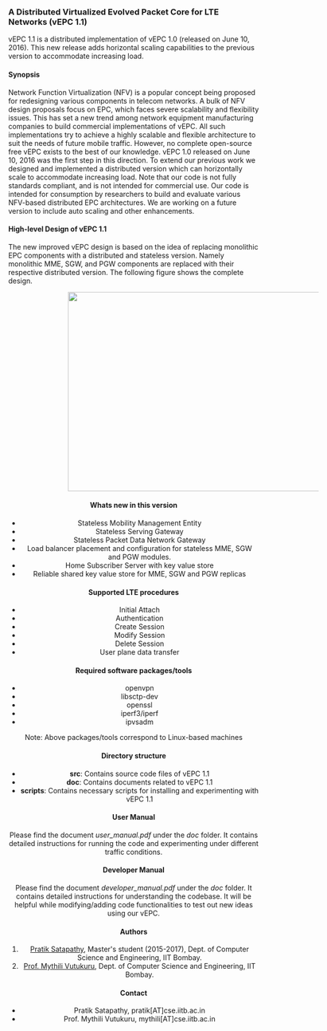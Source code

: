 ### A Distributed Virtualized Evolved Packet Core for LTE Networks (vEPC 1.1)
vEPC 1.1 is a distributed implementation of vEPC 1.0 (released on June 10, 2016). This new release adds horizontal scaling capabilities to the previous version to accommodate increasing load. 
#### Synopsis

Network Function Virtualization (NFV) is a popular concept being proposed for redesigning various components in telecom networks. A bulk of NFV design proposals focus on EPC, which faces severe scalability and flexibility issues. This has set a new trend among network equipment manufacturing companies to build commercial implementations of vEPC. All such implementations try to achieve a highly scalable and flexible architecture to suit the needs of future mobile traffic. However, no complete open-source free vEPC exists to the best of our knowledge. vEPC 1.0 released on June 10, 2016 was the first step in this direction. To extend our previous work we designed and implemented a distributed version which can horizontally scale to accommodate increasing load. Note that our code is not fully standards compliant, and is not intended for commercial use. Our code is intended for consumption by researchers to build and evaluate various NFV-based distributed EPC architectures. We are working on a future version to include auto scaling and other enhancements. 

#### High-level Design of vEPC 1.1
The new improved vEPC design is based on the idea of replacing monolithic EPC components with a distributed and stateless version. Namely monolithic MME, SGW, and PGW components are replaced with their respective distributed version. The following figure shows the complete design. 
<html><center><img hspace="120" height="400px" width = "560px" src="/doc/doc_source/images/overview.png"><center></html>

#### Whats new in this version

- Stateless Mobility Management Entity
- Stateless Serving Gateway
- Stateless Packet Data Network Gateway
- Load balancer placement and configuration for stateless MME, SGW and PGW modules. 
- Home Subscriber Server with key value store
- Reliable shared key value store for MME, SGW and PGW replicas

#### Supported LTE procedures

- Initial Attach
- Authentication
- Create Session
- Modify Session
- Delete Session
- User plane data transfer

#### Required software packages/tools

- openvpn
- libsctp-dev
- openssl
- iperf3/iperf
- ipvsadm

Note: Above packages/tools correspond to Linux-based machines

#### Directory structure

- **src**: Contains source code files of vEPC 1.1
- **doc**: Contains documents related to vEPC 1.1
- **scripts**: Contains necessary scripts for installing and experimenting with vEPC 1.1

#### User Manual

Please find the document *user_manual.pdf* under the *doc* folder. It contains detailed instructions for running the code and experimenting under different traffic conditions.

#### Developer Manual

Please find the document *developer_manual.pdf* under the *doc* folder. It contains detailed instructions for understanding the codebase. It will be helpful while modifying/adding code functionalities to test out new ideas using our vEPC.

#### Authors

1. [Pratik Satapathy](https://www.cse.iitb.ac.in/~pratik/), Master's student (2015-2017), Dept. of Computer Science and Engineering, IIT Bombay.
2. [Prof. Mythili Vutukuru](https://www.cse.iitb.ac.in/~mythili/), Dept. of Computer Science and Engineering, IIT Bombay.

#### Contact

- Pratik Satapathy, pratik[AT]cse.iitb.ac.in
- Prof. Mythili Vutukuru, mythili[AT]cse.iitb.ac.in
